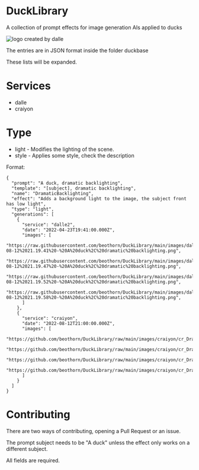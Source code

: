 # DuckLibrary

A collection of prompt effects for image generation AIs applied to ducks
 
![logo created by dalle](https://raw.githubusercontent.com/beothorn/DuckLibrary/main/images/dalle/DALL%C2%B7E%202022-08-12%2023.38.23%20-%20A%20duck%2C%20modern%2C%20pictorial%20mark%2C%20iconic%20logo%20symbol.png)

The entries are in JSON format inside the folder duckbase


These lists will be expanded.

# Services

- dalle
- craiyon

# Type

- light - Modifies the lighting of the scene.
- style - Applies some style, check the description


Format:
```
{
  "prompt": "A duck, dramatic backlighting",
  "template": "[subject], dramatic backlighting",
  "name": "DramaticBacklighting",
  "effect": "Adds a background light to the image, the subject front has low light",
  "type": "light",
  "generations": [
    {
      "service": "dalle2",
      "date": "2022-04-23T19:41:00.000Z",
      "images": [
        "https://raw.githubusercontent.com/beothorn/DuckLibrary/main/images/dalle/DALL%C2%B7E%202022-08-12%2021.19.41%20-%20A%20duck%2C%20dramatic%20backlighting.png",
	"https://raw.githubusercontent.com/beothorn/DuckLibrary/main/images/dalle/DALL%C2%B7E%202022-08-12%2021.19.47%20-%20A%20duck%2C%20dramatic%20backlighting.png",
	"https://raw.githubusercontent.com/beothorn/DuckLibrary/main/images/dalle/DALL%C2%B7E%202022-08-12%2021.19.52%20-%20A%20duck%2C%20dramatic%20backlighting.png",
	"https://raw.githubusercontent.com/beothorn/DuckLibrary/main/images/dalle/DALL%C2%B7E%202022-08-12%2021.19.58%20-%20A%20duck%2C%20dramatic%20backlighting.png",
      ]
    },
    {
      "service": "craiyon",
      "date": "2022-08-12T21:00:00.000Z",
      "images": [
        "https://github.com/beothorn/DuckLibrary/raw/main/images/craiyon/cr_DramaticBackgroundLight1.jpeg", 
	"https://github.com/beothorn/DuckLibrary/raw/main/images/craiyon/cr_DramaticBackgroundLight2.jpeg",
	"https://github.com/beothorn/DuckLibrary/raw/main/images/craiyon/cr_DramaticBackgroundLight3.jpeg",
	"https://github.com/beothorn/DuckLibrary/raw/main/images/craiyon/cr_DramaticBackgroundLight4.jpeg",
      ]
    }
  ]
}
```

# Contributing

There are two ways of contributing, opening a Pull Request or an issue.

The prompt subject needs to be "A duck" unless the effect only works on a different subject.

All fields are required.
